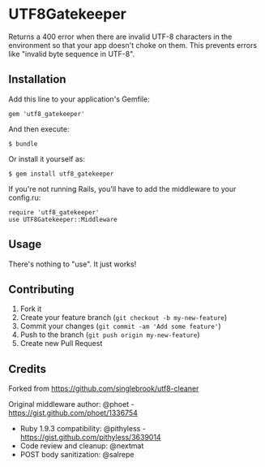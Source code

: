 # UTF8Gatekeeper

Returns a 400 error when there are invalid UTF-8 characters in the environment so that your app doesn't choke
on them. This prevents errors like "invalid byte sequence in UTF-8".

## Installation

Add this line to your application's Gemfile:

    gem 'utf8_gatekeeper'

And then execute:

    $ bundle

Or install it yourself as:

    $ gem install utf8_gatekeeper

If you're not running Rails, you'll have to add the middleware to your config.ru:

    require 'utf8_gatekeeper'
    use UTF8Gatekeeper::Middleware

## Usage

There's nothing to "use". It just works!

## Contributing

1. Fork it
2. Create your feature branch (`git checkout -b my-new-feature`)
3. Commit your changes (`git commit -am 'Add some feature'`)
4. Push to the branch (`git push origin my-new-feature`)
5. Create new Pull Request

## Credits

Forked from https://github.com/singlebrook/utf8-cleaner

Original middleware author: @phoet - https://gist.github.com/phoet/1336754

* Ruby 1.9.3 compatibility: @pithyless - https://gist.github.com/pithyless/3639014
* Code review and cleanup: @nextmat
* POST body sanitization: @salrepe

